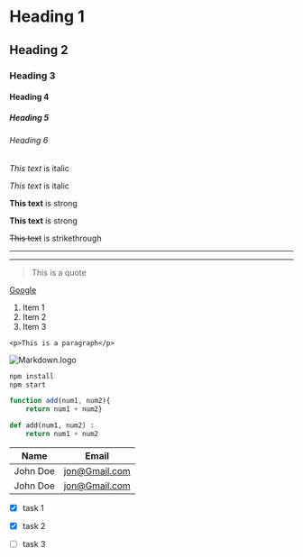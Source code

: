 # Heading 1
## Heading 2
### Heading 3
#### Heading 4
##### Heading 5
###### Heading 6

<!--Italics-->
*This text* is italic

_This text_ is italic

<!--Strong-->
**This text** is strong

__This text__ is strong

<!--Strike through-->

~~This text~~ is strikethrough

<!-- Horizontal Rule-->
___

---

<!--BLock quote-->
> This is a quote

<!--Links-->
[Google](http://Google.com "Click for Google")

<!-- UL-- >
* Item 1
* Item 2
* Item 3
  * Nested Item 1
  * Nested Item 2

<!-- OL-->
1. Item 1
1. Item 2
1. Item 3

<!-- Inline Code Block-->
`<p>This is a paragraph</p>`

<!--Image-->
![Markdown.logo](https://markdown-here.com/img/icon256.png)

<!-- Github Markdown-->

<!-- Code Blocks-->
```bash
npm install
npm start
```

```javascript
function add(num1, num2){
    return num1 + num2}
```
```python
def add(num1, num2) :
    return num1 + num2
```

<!-- Tables-->
|Name    | Email       |
| -------|-------------|
|John Doe|jon@Gmail.com|
|John Doe|jon@Gmail.com|

<!-- Tasklist-->
* [x] task 1
* [x] task 2
* [ ] task 3 



